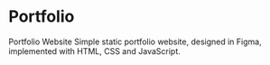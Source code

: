 # Portfolio
Portfolio Website
Simple static portfolio website, designed in Figma, implemented with HTML, CSS and JavaScript.
